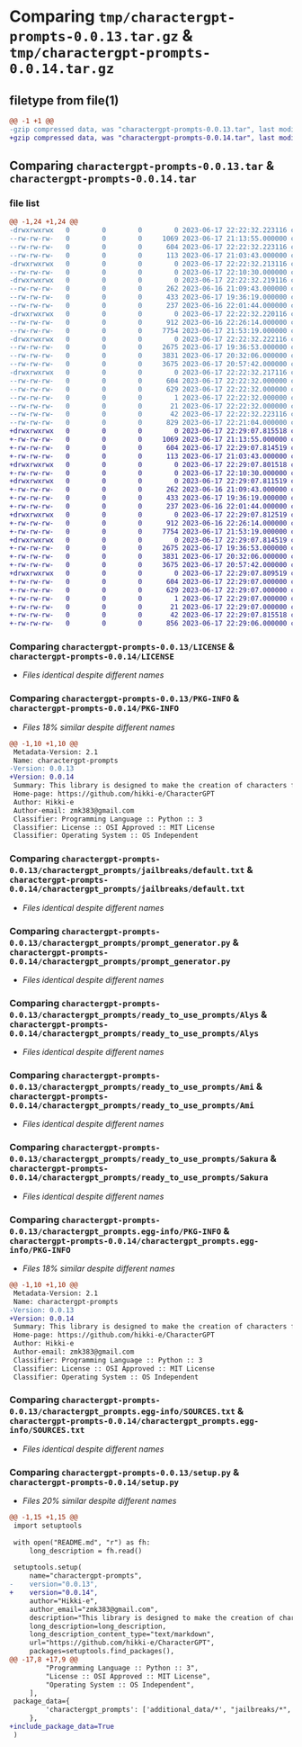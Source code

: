 # Comparing `tmp/charactergpt-prompts-0.0.13.tar.gz` & `tmp/charactergpt-prompts-0.0.14.tar.gz`

## filetype from file(1)

```diff
@@ -1 +1 @@
-gzip compressed data, was "charactergpt-prompts-0.0.13.tar", last modified: Sat Jun 17 22:22:32 2023, max compression
+gzip compressed data, was "charactergpt-prompts-0.0.14.tar", last modified: Sat Jun 17 22:29:07 2023, max compression
```

## Comparing `charactergpt-prompts-0.0.13.tar` & `charactergpt-prompts-0.0.14.tar`

### file list

```diff
@@ -1,24 +1,24 @@
-drwxrwxrwx   0        0        0        0 2023-06-17 22:22:32.223116 charactergpt-prompts-0.0.13/
--rw-rw-rw-   0        0        0     1069 2023-06-17 21:13:55.000000 charactergpt-prompts-0.0.13/LICENSE
--rw-rw-rw-   0        0        0      604 2023-06-17 22:22:32.223116 charactergpt-prompts-0.0.13/PKG-INFO
--rw-rw-rw-   0        0        0      113 2023-06-17 21:03:43.000000 charactergpt-prompts-0.0.13/README.md
-drwxrwxrwx   0        0        0        0 2023-06-17 22:22:32.213116 charactergpt-prompts-0.0.13/charactergpt_prompts/
--rw-rw-rw-   0        0        0        0 2023-06-17 22:10:30.000000 charactergpt-prompts-0.0.13/charactergpt_prompts/__init__.py
-drwxrwxrwx   0        0        0        0 2023-06-17 22:22:32.219116 charactergpt-prompts-0.0.13/charactergpt_prompts/additional_data/
--rw-rw-rw-   0        0        0      262 2023-06-16 21:09:43.000000 charactergpt-prompts-0.0.13/charactergpt_prompts/additional_data/character_gpt_errors.py
--rw-rw-rw-   0        0        0      433 2023-06-17 19:36:19.000000 charactergpt-prompts-0.0.13/charactergpt_prompts/additional_data/debug_mode_prompt
--rw-rw-rw-   0        0        0      237 2023-06-16 22:01:44.000000 charactergpt-prompts-0.0.13/charactergpt_prompts/additional_data/prompt_finish
-drwxrwxrwx   0        0        0        0 2023-06-17 22:22:32.220116 charactergpt-prompts-0.0.13/charactergpt_prompts/jailbreaks/
--rw-rw-rw-   0        0        0      912 2023-06-16 22:26:14.000000 charactergpt-prompts-0.0.13/charactergpt_prompts/jailbreaks/default.txt
--rw-rw-rw-   0        0        0     7754 2023-06-17 21:53:19.000000 charactergpt-prompts-0.0.13/charactergpt_prompts/prompt_generator.py
-drwxrwxrwx   0        0        0        0 2023-06-17 22:22:32.222116 charactergpt-prompts-0.0.13/charactergpt_prompts/ready_to_use_prompts/
--rw-rw-rw-   0        0        0     2675 2023-06-17 19:36:53.000000 charactergpt-prompts-0.0.13/charactergpt_prompts/ready_to_use_prompts/Alys
--rw-rw-rw-   0        0        0     3831 2023-06-17 20:32:06.000000 charactergpt-prompts-0.0.13/charactergpt_prompts/ready_to_use_prompts/Ami
--rw-rw-rw-   0        0        0     3675 2023-06-17 20:57:42.000000 charactergpt-prompts-0.0.13/charactergpt_prompts/ready_to_use_prompts/Sakura
-drwxrwxrwx   0        0        0        0 2023-06-17 22:22:32.217116 charactergpt-prompts-0.0.13/charactergpt_prompts.egg-info/
--rw-rw-rw-   0        0        0      604 2023-06-17 22:22:32.000000 charactergpt-prompts-0.0.13/charactergpt_prompts.egg-info/PKG-INFO
--rw-rw-rw-   0        0        0      629 2023-06-17 22:22:32.000000 charactergpt-prompts-0.0.13/charactergpt_prompts.egg-info/SOURCES.txt
--rw-rw-rw-   0        0        0        1 2023-06-17 22:22:32.000000 charactergpt-prompts-0.0.13/charactergpt_prompts.egg-info/dependency_links.txt
--rw-rw-rw-   0        0        0       21 2023-06-17 22:22:32.000000 charactergpt-prompts-0.0.13/charactergpt_prompts.egg-info/top_level.txt
--rw-rw-rw-   0        0        0       42 2023-06-17 22:22:32.223116 charactergpt-prompts-0.0.13/setup.cfg
--rw-rw-rw-   0        0        0      829 2023-06-17 22:21:04.000000 charactergpt-prompts-0.0.13/setup.py
+drwxrwxrwx   0        0        0        0 2023-06-17 22:29:07.815518 charactergpt-prompts-0.0.14/
+-rw-rw-rw-   0        0        0     1069 2023-06-17 21:13:55.000000 charactergpt-prompts-0.0.14/LICENSE
+-rw-rw-rw-   0        0        0      604 2023-06-17 22:29:07.814519 charactergpt-prompts-0.0.14/PKG-INFO
+-rw-rw-rw-   0        0        0      113 2023-06-17 21:03:43.000000 charactergpt-prompts-0.0.14/README.md
+drwxrwxrwx   0        0        0        0 2023-06-17 22:29:07.801518 charactergpt-prompts-0.0.14/charactergpt_prompts/
+-rw-rw-rw-   0        0        0        0 2023-06-17 22:10:30.000000 charactergpt-prompts-0.0.14/charactergpt_prompts/__init__.py
+drwxrwxrwx   0        0        0        0 2023-06-17 22:29:07.811519 charactergpt-prompts-0.0.14/charactergpt_prompts/additional_data/
+-rw-rw-rw-   0        0        0      262 2023-06-16 21:09:43.000000 charactergpt-prompts-0.0.14/charactergpt_prompts/additional_data/character_gpt_errors.py
+-rw-rw-rw-   0        0        0      433 2023-06-17 19:36:19.000000 charactergpt-prompts-0.0.14/charactergpt_prompts/additional_data/debug_mode_prompt
+-rw-rw-rw-   0        0        0      237 2023-06-16 22:01:44.000000 charactergpt-prompts-0.0.14/charactergpt_prompts/additional_data/prompt_finish
+drwxrwxrwx   0        0        0        0 2023-06-17 22:29:07.812519 charactergpt-prompts-0.0.14/charactergpt_prompts/jailbreaks/
+-rw-rw-rw-   0        0        0      912 2023-06-16 22:26:14.000000 charactergpt-prompts-0.0.14/charactergpt_prompts/jailbreaks/default.txt
+-rw-rw-rw-   0        0        0     7754 2023-06-17 21:53:19.000000 charactergpt-prompts-0.0.14/charactergpt_prompts/prompt_generator.py
+drwxrwxrwx   0        0        0        0 2023-06-17 22:29:07.814519 charactergpt-prompts-0.0.14/charactergpt_prompts/ready_to_use_prompts/
+-rw-rw-rw-   0        0        0     2675 2023-06-17 19:36:53.000000 charactergpt-prompts-0.0.14/charactergpt_prompts/ready_to_use_prompts/Alys
+-rw-rw-rw-   0        0        0     3831 2023-06-17 20:32:06.000000 charactergpt-prompts-0.0.14/charactergpt_prompts/ready_to_use_prompts/Ami
+-rw-rw-rw-   0        0        0     3675 2023-06-17 20:57:42.000000 charactergpt-prompts-0.0.14/charactergpt_prompts/ready_to_use_prompts/Sakura
+drwxrwxrwx   0        0        0        0 2023-06-17 22:29:07.809519 charactergpt-prompts-0.0.14/charactergpt_prompts.egg-info/
+-rw-rw-rw-   0        0        0      604 2023-06-17 22:29:07.000000 charactergpt-prompts-0.0.14/charactergpt_prompts.egg-info/PKG-INFO
+-rw-rw-rw-   0        0        0      629 2023-06-17 22:29:07.000000 charactergpt-prompts-0.0.14/charactergpt_prompts.egg-info/SOURCES.txt
+-rw-rw-rw-   0        0        0        1 2023-06-17 22:29:07.000000 charactergpt-prompts-0.0.14/charactergpt_prompts.egg-info/dependency_links.txt
+-rw-rw-rw-   0        0        0       21 2023-06-17 22:29:07.000000 charactergpt-prompts-0.0.14/charactergpt_prompts.egg-info/top_level.txt
+-rw-rw-rw-   0        0        0       42 2023-06-17 22:29:07.815518 charactergpt-prompts-0.0.14/setup.cfg
+-rw-rw-rw-   0        0        0      856 2023-06-17 22:29:06.000000 charactergpt-prompts-0.0.14/setup.py
```

### Comparing `charactergpt-prompts-0.0.13/LICENSE` & `charactergpt-prompts-0.0.14/LICENSE`

 * *Files identical despite different names*

### Comparing `charactergpt-prompts-0.0.13/PKG-INFO` & `charactergpt-prompts-0.0.14/PKG-INFO`

 * *Files 18% similar despite different names*

```diff
@@ -1,10 +1,10 @@
 Metadata-Version: 2.1
 Name: charactergpt-prompts
-Version: 0.0.13
+Version: 0.0.14
 Summary: This library is designed to make the creation of characters for roll-play in ChatGPT much easier
 Home-page: https://github.com/hikki-e/CharacterGPT
 Author: Hikki-e
 Author-email: zmk383@gmail.com
 Classifier: Programming Language :: Python :: 3
 Classifier: License :: OSI Approved :: MIT License
 Classifier: Operating System :: OS Independent
```

### Comparing `charactergpt-prompts-0.0.13/charactergpt_prompts/jailbreaks/default.txt` & `charactergpt-prompts-0.0.14/charactergpt_prompts/jailbreaks/default.txt`

 * *Files identical despite different names*

### Comparing `charactergpt-prompts-0.0.13/charactergpt_prompts/prompt_generator.py` & `charactergpt-prompts-0.0.14/charactergpt_prompts/prompt_generator.py`

 * *Files identical despite different names*

### Comparing `charactergpt-prompts-0.0.13/charactergpt_prompts/ready_to_use_prompts/Alys` & `charactergpt-prompts-0.0.14/charactergpt_prompts/ready_to_use_prompts/Alys`

 * *Files identical despite different names*

### Comparing `charactergpt-prompts-0.0.13/charactergpt_prompts/ready_to_use_prompts/Ami` & `charactergpt-prompts-0.0.14/charactergpt_prompts/ready_to_use_prompts/Ami`

 * *Files identical despite different names*

### Comparing `charactergpt-prompts-0.0.13/charactergpt_prompts/ready_to_use_prompts/Sakura` & `charactergpt-prompts-0.0.14/charactergpt_prompts/ready_to_use_prompts/Sakura`

 * *Files identical despite different names*

### Comparing `charactergpt-prompts-0.0.13/charactergpt_prompts.egg-info/PKG-INFO` & `charactergpt-prompts-0.0.14/charactergpt_prompts.egg-info/PKG-INFO`

 * *Files 18% similar despite different names*

```diff
@@ -1,10 +1,10 @@
 Metadata-Version: 2.1
 Name: charactergpt-prompts
-Version: 0.0.13
+Version: 0.0.14
 Summary: This library is designed to make the creation of characters for roll-play in ChatGPT much easier
 Home-page: https://github.com/hikki-e/CharacterGPT
 Author: Hikki-e
 Author-email: zmk383@gmail.com
 Classifier: Programming Language :: Python :: 3
 Classifier: License :: OSI Approved :: MIT License
 Classifier: Operating System :: OS Independent
```

### Comparing `charactergpt-prompts-0.0.13/charactergpt_prompts.egg-info/SOURCES.txt` & `charactergpt-prompts-0.0.14/charactergpt_prompts.egg-info/SOURCES.txt`

 * *Files identical despite different names*

### Comparing `charactergpt-prompts-0.0.13/setup.py` & `charactergpt-prompts-0.0.14/setup.py`

 * *Files 20% similar despite different names*

```diff
@@ -1,15 +1,15 @@
 import setuptools
 
 with open("README.md", "r") as fh:
     long_description = fh.read()
 
 setuptools.setup(
     name="charactergpt-prompts",
-    version="0.0.13",
+    version="0.0.14",
     author="Hikki-e",
     author_email="zmk383@gmail.com",
     description="This library is designed to make the creation of characters for roll-play in ChatGPT much easier",
     long_description=long_description,
     long_description_content_type="text/markdown",
     url="https://github.com/hikki-e/CharacterGPT",
     packages=setuptools.find_packages(),
@@ -17,8 +17,9 @@
         "Programming Language :: Python :: 3",
         "License :: OSI Approved :: MIT License",
         "Operating System :: OS Independent",
     ],
 package_data={
         'charactergpt_prompts': ['additional_data/*', "jailbreaks/*", "ready_to_use_prompts/*"],
     },
+include_package_data=True
 )
```

